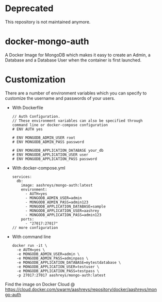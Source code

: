 # Deprecated
This repository is not maintained anymore.

# docker-mongo-auth
A Docker Image for MongoDB which makes it easy to create an Admin, a Database and a Database User when the container is first launched.

# Customization
There are a number of environment variables which you can specify to customize the username and passwords of your users. 

- With Dockerfile
  ```
  // Auth Configuration.
  // These environment variables can also be specified through command line or docker-compose configuration
  # ENV AUTH yes

  # ENV MONGODB_ADMIN_USER root
  # ENV MONGODB_ADMIN_PASS password

  # ENV MONGODB_APPLICATION_DATABASE your_db
  # ENV MONGODB_APPLICATION_USER user
  # ENV MONGODB_APPLICATION_PASS password
  ```
  
- With docker-compose.yml
  ```
  services:
    db:
      image: aashreys/mongo-auth:latest
      environment:
        - AUTH=yes
        - MONGODB_ADMIN_USER=admin
        - MONGODB_ADMIN_PASS=admin123
        - MONGODB_APPLICATION_DATABASE=sample
        - MONGODB_APPLICATION_USER=aashrey
        - MONGODB_APPLICATION_PASS=admin123
      ports:
        - "27017:27017"
  // more configuration
  ```

- With command line
  ```
  docker run -it \
    -e AUTH=yes \
    -e MONGODB_ADMIN_USER=admin \
    -e MONGODB_ADMIN_PASS=adminpass \
    -e MONGODB_APPLICATION_DATABASE=mytestdatabase \
    -e MONGODB_APPLICATION_USER=testuser \
    -e MONGODB_APPLICATION_PASS=testpass \
    -p 27017:27017 aashreys/mongo-auth:latest
  ```

Find the image on Docker Cloud @ https://cloud.docker.com/swarm/aashreys/repository/docker/aashreys/mongo-auth
